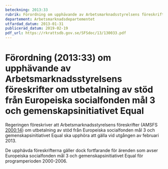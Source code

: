 ```yaml
---
beteckning: 2013:33
rubrik: Förordning om upphävande av Arbetsmarknadsstyrelsens föreskrifter om utbetalning av stöd från Europeiska socialfonden mål 3 och gemenskapsinitiativet Equal
departement: Arbetsmarknadsdepartementet
utfardad_datum: 2013-01-31
publicerad_datum: 2019-02-19
pdf_url: https://rkrattsdb.gov.se/SFSdoc/13/130033.pdf
---
```


# Förordning (2013:33) om upphävande av Arbetsmarknadsstyrelsens föreskrifter om utbetalning av stöd från Europeiska socialfonden mål 3 och gemenskapsinitiativet Equal

Regeringen föreskriver att Arbetsmarknadsstyrelsens föreskrifter (AMSFS [2000:14](https://selex.se/eli/sfs/2000/14)) om utbetalning av stöd från Europeiska socialfonden mål 3 och gemenskapsinitiativet Equal ska upphöra att gälla vid utgången av februari 2013.

De upphävda föreskrifterna gäller dock fortfarande för ärenden som avser Europeiska socialfonden mål 3 och gemenskapsinitiativet Equal för programperioden 2000-2006.
